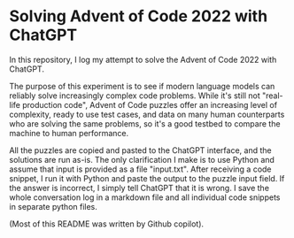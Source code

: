# Solving Advent of Code 2022 with ChatGPT

In this repository, I log my attempt to solve the Advent of Code 2022 with ChatGPT.

The purpose of this experiment is to see if modern language models can reliably solve increasingly complex code problems. While it's still not "real-life production code", Advent of Code puzzles offer an increasing level of complexity, ready to use test cases, and data on many human counterparts who are solving the same problems, so it's a good testbed to compare the machine to human performance.

All the puzzles are copied and pasted to the ChatGPT interface, and the solutions are run as-is. The only clarification I make is to use Python and assume that input is provided as a file "input.txt". After receiving a code snippet, I run it with Python and paste the output to the puzzle input field. If the answer is incorrect, I simply tell ChatGPT that it is wrong. I save the whole conversation log in a markdown file and all individual code snippets in separate python files.

(Most of this README was written by Github copilot).
